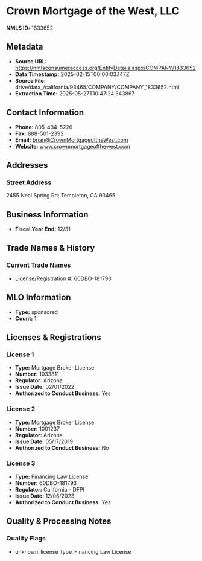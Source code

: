 # Crown Mortgage of the West, LLC

**NMLS ID:** 1833652

## Metadata
- **Source URL:** https://nmlsconsumeraccess.org/EntityDetails.aspx/COMPANY/1833652
- **Data Timestamp:** 2025-02-15T00:00:03.147Z
- **Source File:** drive/data_/california/93465/COMPANY/COMPANY_1833652.html
- **Extraction Time:** 2025-05-27T10:47:24.343867

## Contact Information
- **Phone:** 805-434-5226
- **Fax:** 888-501-2392
- **Email:** brian@CrownMortgageoftheWest.com
- **Website:** www.crownmortgageofthewest.com

## Addresses
### Street Address
2455 Neal Spring Rd; Templeton, CA 93465

## Business Information
- **Fiscal Year End:** 12/31

## Trade Names & History
### Current Trade Names
- License/Registration #: 60DBO-181793

## MLO Information
- **Type:** sponsored
- **Count:** 1

## Licenses & Registrations

### License 1
- **Type:** Mortgage Broker License
- **Number:** 1033811
- **Regulator:** Arizona
- **Issue Date:** 02/01/2022
- **Authorized to Conduct Business:** Yes

### License 2
- **Type:** Mortgage Broker License
- **Number:** 1001237
- **Regulator:** Arizona
- **Issue Date:** 05/17/2019
- **Authorized to Conduct Business:** No

### License 3
- **Type:** Financing Law License
- **Number:** 60DBO-181793
- **Regulator:** California - DFPI
- **Issue Date:** 12/06/2023
- **Authorized to Conduct Business:** Yes

## Quality & Processing Notes
### Quality Flags
- unknown_license_type_Financing Law License
